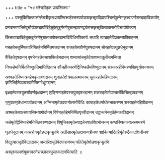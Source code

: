 +++
title = "५४ म्लेच्छीकृत प्रायश्चित्ताः"

+++
यस्तुकिंचित्कालंम्लेच्छीकृतःप्रायश्चित्तार्हस्तस्यषोडशकृच्छ्रादिप्रायश्चित्तंपुत्नेणकृत्वापर्णशरदाहादिकार्यम्

प्रमादमरणभिन्नेषुचौर्यपारदार्यादिहेतुकेषुदुर्मरणेषुचान्द्रायणद्वयंतप्तकृच्छ्रंवेत्याकरतोविचार्ययोज्यम्

किंचव्याघ्रादिहेतुकदुर्मरणेषुशातातपोक्तदानादिविधिरपिकार्यः तथाहि व्याघ्रहतेविप्रकन्याविवाहनम्

गचहतेचतुर्निष्कपरिमितहेमनिर्मितगजदानम् राजहतेसावैर्णपुरुषदानम् चोरहतेप्रत्युक्षधेनुदानम्

वैरिहतेवृषदानम् वृषभेणहतेयथाशक्तिहेमदानम् शय्यायांचमृतेदेयाशय्यातूलीसमन्विता

निष्कहेमनिर्मितविष्णुप्रतिमाधिष्ठिताच शौचहीनमरणेद्विनिष्कहैमविष्णुदानम् संस्कारहीनेमरणविप्रपुत्रोपनयनम्

अश्वहतेनिष्कत्रयहेमकृताश्वदानम् शुनाहतेक्षेत्रपालस्थापनम् सूकरहतेमहिषदानम् कृमिभिर्हतेपञ्चखारीमितगोधूमदानम्

वृक्षहतेवस्त्रयुतसौवर्णवृक्षदानम् शृङ्गिणाहतेवस्त्रयुतवृषभदानम् शकटहतेसोपस्करंकिंचित्द्रव्यदानम्

भृगुपातमृतेधान्यपर्वतदानम् अग्निनामृतेउदपानोत्सर्गविधिः काष्ठहतेधर्मार्थसभाकरणम् शस्त्रहतेमहिषीदानम्

अश्महतेसवत्सपयस्विन्यागोर्दानम् विषेणहतेहेमनिर्मितपृथ्वीदानम् उद्धन्धनेनमृतेहेमकापिदानम्

जलेमृतेद्विनिष्कहेमनिर्मितवरुणदानम् विषूचिकामृतेस्वाद्वन्नेनशतविप्रभोजनम् कण्ठस्थितकवलस्यमरणे

घृतधेनुदानम् कासरोगमृतेऽष्टकृच्छ्राणि अतीसारमृतेलक्षगायत्रीजपः शाकिन्यादिग्रहैर्मृतेरुद्रैकादशिनीजपः

विद्युत्पातमृतेविद्यादानम् अन्तरिक्षमृतेवेदपारायणम् पतितेमृतेषोडशकृच्छ्राणि

अस्पृश्यस्पर्शयुक्तमरणेसच्छास्त्रपुस्तकदानमित्यादि ॥
